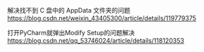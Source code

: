 解决找不到 C 盘中的 AppData 文件夹的问题<https://blog.csdn.net/weixin_43405300/article/details/119779375>

打开PyCharm就弹出Modify Setup的问题解决<https://blog.csdn.net/qq_53746024/article/details/118120353>